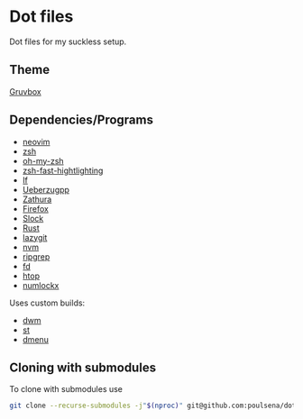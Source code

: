 # Dot files

Dot files for my suckless setup.

## Theme

[Gruvbox](https://aur.archlinux.org/packages/gruvbox-material-gtk-theme-git)

## Dependencies/Programs

- [neovim](https://github.com/neovim/neovim/wiki/Installing-Neovim#arch-linux)
- [zsh](https://wiki.archlinux.org/title/zsh#Installation)
- [oh-my-zsh](https://ohmyz.sh/#install)
- [zsh-fast-hightlighting](https://github.com/zdharma-continuum/fast-syntax-highlighting#oh-my-zsh)
- [lf](https://github.com/gokcehan/lf/wiki/Packages#arch-linux)
- [Ueberzugpp](https://aur.archlinux.org/packages/ueberzugpp)
- [Zathura](https://wiki.archlinux.org/title/zathura#Installation)
- [Firefox](https://wiki.archlinux.org/title/firefox#Installing)
- [Slock](https://wiki.archlinux.org/title/Slock#Installation)
- [Rust](https://wiki.archlinux.org/title/rust#Installation)
- [lazygit](https://github.com/jesseduffield/lazygit#arch-linux)
- [nvm](https://aur.archlinux.org/packages/nvm)
- [ripgrep](https://archlinux.org/packages/extra/x86_64/ripgrep/)
- [fd](https://archlinux.org/packages/extra/x86_64/fd/)
- [htop](https://aur.archlinux.org/packages/htop-vim)
- [numlockx](https://archlinux.org/packages/extra/x86_64/numlockx/)

Uses custom builds:

- [dwm](https://github.com/poulsena/dwm)
- [st](https://github.com/poulsena/st)
- [dmenu](https://github.com/poulsena/dmenu)

## Cloning with submodules

To clone with submodules use

```bash
git clone --recurse-submodules -j"$(nproc)" git@github.com:poulsena/dots.git
```
